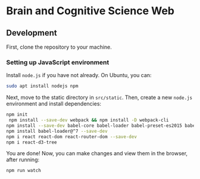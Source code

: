 # Brain and Cognitive Science Web

## Development

First, clone the repository to your machine.

### Setting up JavaScript environment

Install `node.js` if you have not already.
On Ubuntu, you can:
```bash
sudo apt install nodejs npm
```
Next, move to the static directory in `src/static`.
Then, create a new `node.js` environment and install dependencies:
```bash
npm init
 npm install --save-dev webpack && npm install -D webpack-cli
npm install --save-dev babel-core babel-loader babel-preset-es2015 babel-preset-react
npm install babel-loader@^7 --save-dev
npm i react react-dom react-router-dom --save-dev
npm i react-d3-tree
```
You are done!
Now, you can make changes and view them in the browser, after running:
```bash
npm run watch
```



